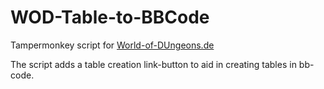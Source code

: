 # WOD-Table-to-BBCode

Tampermonkey script for <a href="www.world-of-dungeons.de">World-of-DUngeons.de</a>

The script adds a table creation link-button to aid in creating tables in bb-code. 
